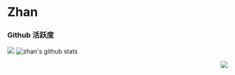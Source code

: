 # Zhan

### Github 活跃度

[![](https://activity-graph.herokuapp.com/graph?username=zhan-cm&theme=dracula)](https://github.com/ashutosh00710/github-readme-activity-graph)
![zhan's github stats](https://github-readme-stats.vercel.app/api?username=zhan-cm&show_icons=true&theme=radical)

<img align="right" src="https://count.getloli.com/get/@:zhan-cm?theme=rule34">
